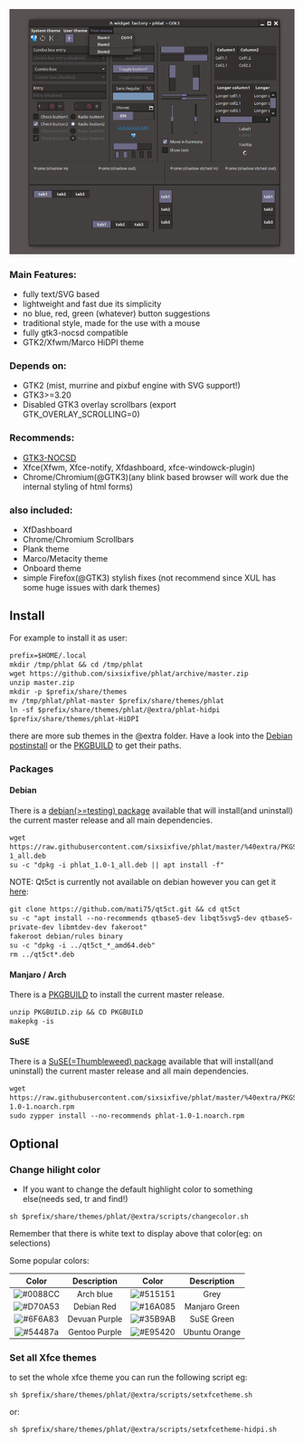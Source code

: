 ![Image](preview.gif)

### Main Features:

* fully text/SVG based
* lightweight and fast due its simplicity
* no blue, red, green (whatever) button suggestions
* traditional style, made for the use with a mouse
* fully gtk3-nocsd compatible
* GTK2/Xfwm/Marco HiDPI theme

### Depends on: 

* GTK2 (mist, murrine and pixbuf engine with SVG support!)
* GTK3>=3.20
* Disabled GTK3 overlay scrollbars (export GTK_OVERLAY_SCROLLING=0)

### Recommends: 

* [GTK3-NOCSD](https://github.com/PCMan/gtk3-nocsd)
* Xfce(Xfwm, Xfce-notify, Xfdashboard, xfce-windowck-plugin)
* Chrome/Chromium(@GTK3)(any blink based browser will work due the internal styling of html forms)

### also included: 

* XfDashboard
* Chrome/Chromium Scrollbars
* Plank theme
* Marco/Metacity theme
* Onboard theme
* simple Firefox(@GTK3) stylish fixes (not recommend since XUL has some huge issues with dark themes)

## Install

For example to install it as user:

```
prefix=$HOME/.local
mkdir /tmp/phlat && cd /tmp/phlat
wget https://github.com/sixsixfive/phlat/archive/master.zip
unzip master.zip
mkdir -p $prefix/share/themes
mv /tmp/phlat/phlat-master $prefix/share/themes/phlat
ln -sf $prefix/share/themes/phlat/@extra/phlat-hidpi $prefix/share/themes/phlat-HiDPI
```

there are more sub themes in the @extra folder. Have a look into the [Debian postinstall](https://github.com/sixsixfive/phlat/blob/master/%40extra/PKGS/debian/postinst) or the [PKGBUILD](https://github.com/sixsixfive/phlat/blob/master/%40extra/PKGS/PKGBUILD/PKGBUILD) to get their paths.

### Packages

#### Debian

There is a [debian(>=testing) package](%40extra/PKGS/debian/phlat_1.0-1_all.deb) available that will install(and uninstall) the current master release and all main dependencies. 

```
wget https://raw.githubusercontent.com/sixsixfive/phlat/master/%40extra/PKGS/debian/phlat_1.0-1_all.deb
su -c "dpkg -i phlat_1.0-1_all.deb || apt install -f"
```

NOTE: Qt5ct is currently not available on debian however you can get it [here](https://github.com/mati75/qt5ct):

```
git clone https://github.com/mati75/qt5ct.git && cd qt5ct
su -c "apt install --no-recommends qtbase5-dev libqt5svg5-dev qtbase5-private-dev libmtdev-dev fakeroot"
fakeroot debian/rules binary
su -c "dpkg -i ../qt5ct_*_amd64.deb"
rm ../qt5ct*.deb
```

#### Manjaro / Arch

There is a [PKGBUILD](https://minhaskamal.github.io/DownGit/#/home?url=https://github.com/sixsixfive/phlat/tree/master/%40extra/PKGS/PKGBUILD) to install the current master release.

```
unzip PKGBUILD.zip && CD PKGBUILD
makepkg -is
```

#### SuSE

There is a [SuSE(=Thumbleweed) package](%40extra/PKGS/suse/phlat-1.0-1.noarch.rpm) available that will install(and uninstall) the current master release and all main dependencies. 

```
wget https://raw.githubusercontent.com/sixsixfive/phlat/master/%40extra/PKGS/suse/phlat-1.0-1.noarch.rpm
sudo zypper install --no-recommends phlat-1.0-1.noarch.rpm
```

## Optional

### Change hilight color

- If you want to change the default highlight color to something else(needs sed, tr and find!)

```
sh $prefix/share/themes/phlat/@extra/scripts/changecolor.sh
```
Remember that there is white text to display above that color(eg: on selections)

Some popular colors:

| Color | Description | Color | Description |
| :---: | :---: | :---: | :---: |
| ![#0088CC](https://placehold.it/150x80/0088CC/f1f2f2?text=0088CC) | Arch blue | ![#515151](https://placehold.it/150x80/515151/f1f2f2?text=515151) | Grey |
| ![#D70A53](https://placehold.it/150x80/D70A53/f1f2f2?text=D70A53) | Debian Red | ![#16A085](https://placehold.it/150x80/16A085/f1f2f2?text=16A085) | Manjaro Green |
| ![#6F6A83](https://placehold.it/150x80/6F6A83/f1f2f2?text=6F6A83) | Devuan Purple | ![#35B9AB](https://placehold.it/150x80/35B9AB/f1f2f2?text=35B9AB) | SuSE Green |
| ![#54487a](https://placehold.it/150x80/54487a/f1f2f2?text=54487A) | Gentoo Purple | ![#E95420](https://placehold.it/150x80/E95420/f1f2f2?text=E95420) | Ubuntu Orange |

### Set all Xfce themes

to set the whole xfce theme you can run the following script eg:


```
sh $prefix/share/themes/phlat/@extra/scripts/setxfcetheme.sh
```

or:

```
sh $prefix/share/themes/phlat/@extra/scripts/setxfcetheme-hidpi.sh
```

